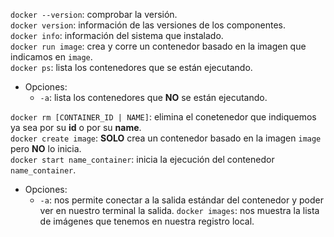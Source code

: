 `docker --version`: comprobar la versión.  
`docker version`: información de las versiones de los componentes.  
`docker info`: información del sistema que instalado.  
`docker run image`: crea y corre un contenedor basado en la imagen que indicamos en `image`.  
`docker ps`: lista los contenedores que se están ejecutando.
* Opciones:
    * `-a`: lista los contenedores que **NO** se están ejecutando.

`docker rm [CONTAINER_ID | NAME]`: elimina el conetenedor que indiquemos ya sea por su **id** o por su **name**.  
`docker create image`: **SOLO** crea un contenedor basado en la imagen `image` pero **NO** lo inicia.  
`docker start name_container`: inicia la ejecución del contenedor `name_container`.  
* Opciones:
    * `-a`: nos permite conectar a la salida estándar del contenedor y poder ver en nuestro terminal la salida.
`docker images`: nos muestra la lista de imágenes que tenemos en nuestra registro local.
